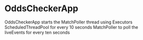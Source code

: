 # OddsCheckerApp
OddsCheckerApp starts the MatchPoller thread using Executors ScheduledThreadPool for every 10 seconds
MatchPoller to poll the liveEvents for every ten seconds
